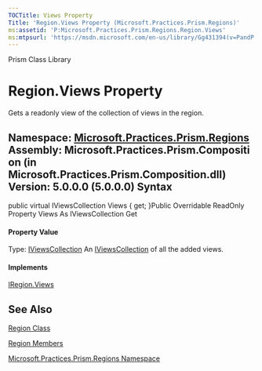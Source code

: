 ```yaml
---
TOCTitle: Views Property
Title: 'Region.Views Property (Microsoft.Practices.Prism.Regions)'
ms:assetid: 'P:Microsoft.Practices.Prism.Regions.Region.Views'
ms:mtpsurl: 'https://msdn.microsoft.com/en-us/library/Gg431394(v=PandP.50)'
---
```


Prism Class Library

Region.Views Property
=========================

Gets a readonly view of the collection of views in the region.

**Namespace:** [Microsoft.Practices.Prism.Regions](https://msdn.microsoft.com/n:microsoft.practices.prism.regions)
**Assembly:** Microsoft.Practices.Prism.Composition (in Microsoft.Practices.Prism.Composition.dll) Version: 5.0.0.0 (5.0.0.0)
Syntax
------

<span id="syntaxToggle"></span>public virtual IViewsCollection Views { get; }Public Overridable ReadOnly Property Views As IViewsCollection Get
#### Property Value

Type: [IViewsCollection](https://msdn.microsoft.com/t:microsoft.practices.prism.regions.iviewscollection)
An [IViewsCollection](https://msdn.microsoft.com/t:microsoft.practices.prism.regions.iviewscollection) of all the added views.
#### Implements

[IRegion.Views](https://msdn.microsoft.com/p:microsoft.practices.prism.regions.iregion.views)

See Also
--------


[Region Class](https://msdn.microsoft.com/t:microsoft.practices.prism.regions.region)

[Region Members](https://msdn.microsoft.com/allmembers.t:microsoft.practices.prism.regions.region)

[Microsoft.Practices.Prism.Regions Namespace](https://msdn.microsoft.com/n:microsoft.practices.prism.regions)
